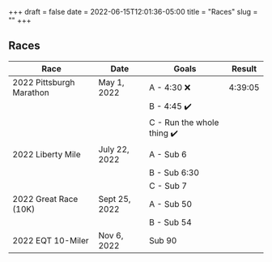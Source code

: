 +++ 
draft = false
date = 2022-06-15T12:01:36-05:00
title = "Races"
slug = "" 
+++

## Races

| Race                     | Date          | Goals                     | Result  |
|--------------------------|---------------|---------------------------|---------|
| 2022 Pittsburgh Marathon | May 1, 2022   | A - 4:30 ❌               | 4:39:05 | 
|                          |               | B - 4:45 ✔️               |         |
|                          |               | C - Run the whole thing ✔️|         |
| 2022 Liberty Mile        | July 22, 2022 | A - Sub 6                 |         |
|                          |               | B - Sub 6:30              |         |
|                          |               | C - Sub 7                 |         |
| 2022 Great Race (10K)    | Sept 25, 2022 | A - Sub 50                |         |
|                          |               | B - Sub 54                |         |
| 2022 EQT 10-Miler        | Nov 6, 2022   | Sub 90                    |         |
